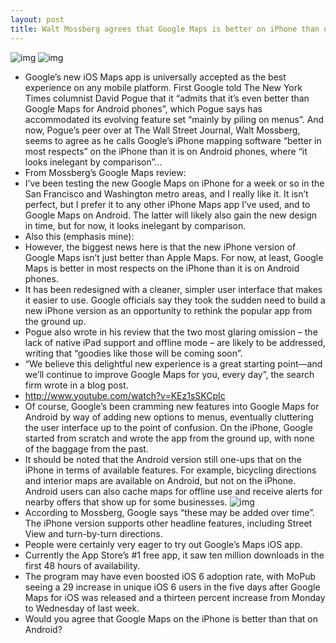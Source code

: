```yaml
---
layout: post
title: Walt Mossberg agrees that Google Maps is better on iPhone than on Android
---
```

![img](http://media.idownloadblog.com/wp-content/uploads/2012/12/Google-Maps-1.0-for-iOS-iPhone-screenshot-003.jpg)
![img](http://media.idownloadblog.com/wp-content/uploads/2012/12/Google-Maps-1.0-for-iOS-iPhone-screenshot-002.jpg)
* Google’s new iOS Maps app is universally accepted as the best experience on any mobile platform. First Google told The New York Times columnist David Pogue that it “admits that it’s even better than Google Maps for Android phones”, which Pogue says has accommodated its evolving feature set “mainly by piling on menus”. And now, Pogue’s peer over at The Wall Street Journal, Walt Mossberg, seems to agree as he calls Google’s iPhone mapping software “better in most respects” on the iPhone than it is on Android phones, where “it looks inelegant by comparison”…
* From Mossberg’s Google Maps review:
* I’ve been testing the new Google Maps on iPhone for a week or so in the San Francisco and Washington metro areas, and I really like it. It isn’t perfect, but I prefer it to any other iPhone Maps app I’ve used, and to Google Maps on Android. The latter will likely also gain the new design in time, but for now, it looks inelegant by comparison.
* Also this (emphasis mine):
* However, the biggest news here is that the new iPhone version of Google Maps isn’t just better than Apple Maps. For now, at least, Google Maps is better in most respects on the iPhone than it is on Android phones.
* It has been redesigned with a cleaner, simpler user interface that makes it easier to use. Google officials say they took the sudden need to build a new iPhone version as an opportunity to rethink the popular app from the ground up.
* Pogue also wrote in his review that the two most glaring omission – the lack of native iPad support and offline mode – are likely to be addressed, writing that “goodies like those will be coming soon”.
* “We believe this delightful new experience is a great starting point—and we’ll continue to improve Google Maps for you, every day”, the search firm wrote in a blog post.
* http://www.youtube.com/watch?v=KEz1sSKCpIc
* Of course, Google’s been cramming new features into Google Maps for Android by way of adding new options to menus, eventually cluttering the user interface up to the point of confusion. On the iPhone, Google started from scratch and wrote the app from the ground up, with none of the baggage from the past.
* It should be noted that the Android version still one-ups that on the iPhone in terms of available features. For example, bicycling directions and interior maps are available on Android, but not on the iPhone. Android users can also cache maps for offline use and receive alerts for nearby offers that show up for some businesses.
![img](http://media.idownloadblog.com/wp-content/uploads/2012/12/Google-Maps-1.0-for-iOS-iPhone-screenshot-005.jpg)
* According to Mossberg, Google says “these may be added over time”. The iPhone version supports other headline features, including Street View and turn-by-turn directions.
* People were certainly very eager to try out Google’s Maps iOS app.
* Currently the App Store’s #1 free app, it saw ten million downloads in the first 48 hours of availability.
* The program may have even boosted iOS 6 adoption rate, with MoPub seeing a 29 increase in unique iOS 6 users in the five days after Google Maps for iOS was released and a thirteen percent increase from Monday to Wednesday of last week.
* Would you agree that Google Maps on the iPhone is better than that on Android?

